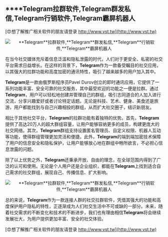 ## ****Telegram**拉群软件,**Telegram**群发私信,**Telegram**行销软件,**Telegram**霸屏机器人**

[😍想了解推广相关软件的朋友请登录 http://www.vst.tw](http://www.vst.tw)

 <center><img src="https://vst.tw/MP4/tuiguang/png/0.png" alt="**Telegram**拉群软件,**Telegram**群发私信,**Telegram**行销软件,**Telegram**霸屏机器人"></center>

在当今社交媒体充斥着信息泛滥和隐私泄露的时代，人们对于更安全、私密的社交平台需求日益增长。在这样的背景下，**Telegram**作为一款备受瞩目的社交应用，以其强大的拉群功能和高度加密的通讯特性，吸引了越来越多的用户加入其中。

**Telegram**是一款由俄罗斯程序员Pavel Durov创立的即时通讯应用，它提供了一系列功能丰富、安全可靠的社交服务，其中最受欢迎的功能之一便是拉群。通过**Telegram**，用户可以轻松地创建并管理自己的群组，吸引志同道合的人加入进行交流，分享兴趣爱好或者讨论特定话题。无论是科技、艺术、健身、美食还是旅游，用户都能找到与自己兴趣相投的群组，从而扩大社交圈子，结识新朋友。

相比于其他社交平台，**Telegram**的拉群功能有着独特的优势。首先，**Telegram**提供了高达20万人的超大群组容量，让用户能够容纳更多的成员，构建更庞大的社交网络。其次，**Telegram**群组支持设置匿名管理员、自定义权限、机器人互动等功能，使得群组管理更加灵活和便捷。此外，**Telegram**的端到端加密技术保障了用户的信息安全和隐私保护，让用户能够放心地在群组中畅所欲言，不必担心信息泄露的问题。

除了以上优势之外，**Telegram**还秉承开放、自由的理念，在全球范围内得到了广泛的认可和使用。无论是个人用户还是企业组织，都能在**Telegram**上找到适合自己需求的社交群组，展现自己、传播信息、扩大影响。

 <center><img src="https://vst.tw/MP4/tuiguang/png/5.png" alt="**Telegram**拉群软件,**Telegram**群发私信,**Telegram**行销软件,**Telegram**霸屏机器人"></center>

总的来说，**Telegram**作为一款连接人群的社交拉群软件，凭借其强大的功能和高度保护用户隐私的特性，正逐渐成为人们社交生活中不可或缺的一部分。未来，随着社交需求的不断变化和技术的不断进步，我们也有理由相信**Telegram**将会继续发展壮大，为用户提供更加丰富、安全的社交体验。

[😍想了解推广相关软件的朋友请登录 http://www.vst.tw](http://www.vst.tw)



